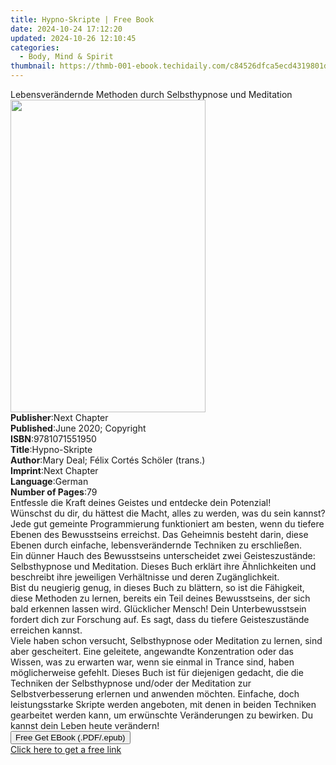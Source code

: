 ```yaml
---
title: Hypno-Skripte | Free Book
date: 2024-10-24 17:12:20
updated: 2024-10-26 12:10:45
categories:
  - Body, Mind & Spirit
thumbnail: https://thmb-001-ebook.techidaily.com/c84526dfca5ecd4319801d417569be5006641f4821591c41a43b5e20e9c75b3d.jpg
---
```

<main id="book-container">
  <div class="flex flex-col">
    <div class="book-brief flex-1 py-6 px-4 sm:p-6 md:py-10 md:px-8">
      <!-- brief-->
      <div class="book-brief-main">
        Lebensverändernde Methoden durch Selbsthypnose und Meditation
      </div>
    </div>
    <div
      class="book-meta-info flex-1 grid gap-4 col-start-1 col-end-3 row-start-1 sm:mb-6 sm:grid-cols-4 lg:gap-6 lg:col-start-2 lg:row-end-6 lg:row-span-6 lg:mb-0"
    >
      <div
        class="book-meta-info-left place-content-center mt-4 p-4 text-sm leading-6 col-start-2 col-span-2 dark:text-slate-400"
      >
        <img
          class="w-full h-500 object-cover rounded-lg sm:h-255 sm:col-span-2 lg:col-span-full"
          src="https://img-001-ebook.techidaily.com/bffc08c3cded06789a40c704ef7206b0a259bffeb27447c5ea9c6c7adedf29b2.jpg"
          alt=""
          width="312"
          height="500"
        />
      </div>
      <div
        class="book-meta-info-right mt-2 col-start-1 row-start-2 col-span-3 self-center"
      >
        <!-- meta data  -->
        <div class="flex flex-col px-4 md:px-8">
          <div class="flex-1">
            <strong>Publisher</strong>:<span class="px-2">Next Chapter</span>
          </div>
          <div class="flex-1">
            <strong>Published</strong>:<span class="px-2"
              >June 2020; Copyright</span
            >
          </div>
          <div class="flex-1">
            <strong>ISBN</strong>:<span class="px-2">9781071551950</span>
          </div>
          <div class="flex-1">
            <strong>Title</strong>:<span class="px-2">Hypno-Skripte</span>
          </div>
          <div class="flex-1">
            <strong>Author</strong>:<span class="px-2"
              >Mary Deal; Félix Cortés Schöler (trans.)</span
            >
          </div>
          <div class="flex-1">
            <strong>Imprint</strong>:<span class="px-2">Next Chapter</span>
          </div>
          <div class="flex-1">
            <strong>Language</strong>:<span class="px-2">German</span>
          </div>
          <div class="flex-1">
            <strong>Number of Pages</strong>:<span class="px-2">79</span>
          </div>
        </div>
      </div>
    </div>
    <div class="book-description flex-1 py-6 px-4 sm:p-6 md:py-10 md:px-8">
      <div class="book-description-main">
        <div accordion-content="" id="description">
          Entfessle die Kraft deines Geistes und entdecke dein Potenzial!<br />Wünschst
          du dir, du hättest die Macht, alles zu werden, was du sein kannst?
          Jede gut gemeinte Programmierung funktioniert am besten, wenn du
          tiefere Ebenen des Bewusstseins erreichst. Das Geheimnis besteht
          darin, diese Ebenen durch einfache, lebensverändernde Techniken zu
          erschließen.<br />Ein dünner Hauch des Bewusstseins unterscheidet zwei
          Geisteszustände: Selbsthypnose und Meditation. Dieses Buch erklärt
          ihre Ähnlichkeiten und beschreibt ihre jeweiligen Verhältnisse und
          deren Zugänglichkeit.<br />Bist du neugierig genug, in dieses Buch zu
          blättern, so ist die Fähigkeit, diese Methoden zu lernen, bereits ein
          Teil deines Bewusstseins, der sich bald erkennen lassen wird.
          Glücklicher Mensch! Dein Unterbewusstsein fordert dich zur Forschung
          auf. Es sagt, dass du tiefere Geisteszustände erreichen kannst.<br />Viele
          haben schon versucht, Selbsthypnose oder Meditation zu lernen, sind
          aber gescheitert. Eine geleitete, angewandte Konzentration oder das
          Wissen, was zu erwarten war, wenn sie einmal in Trance sind, haben
          möglicherweise gefehlt. Dieses Buch ist für diejenigen gedacht, die
          die Techniken der Selbsthypnose und/oder der Meditation zur
          Selbstverbesserung erlernen und anwenden möchten. Einfache, doch
          leistungsstarke Skripte werden angeboten, mit denen in beiden
          Techniken gearbeitet werden kann, um erwünschte Veränderungen zu
          bewirken. Du kannst dein Leben heute verändern!<br />
        </div>
        <div class="accordion-fader"></div>
      </div>
    </div>
    <div class="book-excerpts flex-1 py-6 px-4 sm:p-6 md:py-10 md:px-8"></div>
    <div
      class="book-about-author flex-1 py-6 px-4 sm:p-6 md:py-10 md:px-8"
    ></div>
    <div class="book-free-get flex-1 py-6 px-4 sm:p-6 md:py-10 md:px-8">
      <button
        id="btn-free-get"
        class="bg-blue-500 hover:bg-blue-700 text-white font-bold py-2 px-4 rounded"
      >
        Free Get EBook (.PDF/.epub)
      </button>
      <div id="countdown-display" class="px-2 text-lg mt-2"></div>
      <a
        id="free-link"
        class="hidden bg-blue-500 hover:bg-blue-700 text-white font-bold py-2 px-4 rounded"
        href="https://www.ebooks.com/en-us/book/210063644/hypno-skripte/mary-deal/"
        target="_blank"
        >Click here to get a free link</a
      >
    </div>
    <script>
      let countdownTime = 0;
      let countdownInterval = null;
      document
        .getElementById('btn-free-get')
        .addEventListener('click', startCountdown);
      function startCountdown() {
        countdownTime = new Date().getTime() + 60000 * 3;
        countdownInterval = setInterval(updateCountdown, 1000);
        document.getElementById('btn-free-get').disabled = true;
        document
          .getElementById('btn-free-get')
          .classList.add('bg-gray-500', 'cursor-not-allowed');
      }
      function updateCountdown() {
        let currentTime = new Date().getTime();
        let timeLeft = countdownTime - currentTime;
        let secondsLeft = Math.floor(timeLeft / 1000);
        document.getElementById('countdown-display').innerHTML =
          `Remaining time: ${secondsLeft} seconds.`;
        if (secondsLeft <= 0) {
          clearInterval(countdownInterval);
          document.getElementById('btn-free-get').classList.add('hidden');
          document.getElementById('free-link').classList.remove('hidden');
          document.getElementById('countdown-display').innerHTML = '';
        }
      }
    </script>
  </div>
</main>
